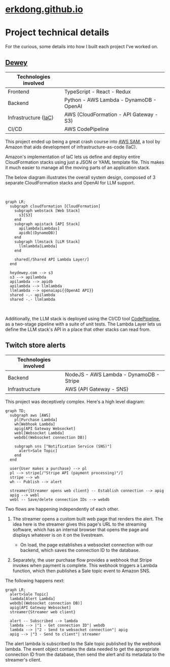 # [erkdong.github.io](https://erkdong.github.io/)

# Project technical details

For the curious, some details into how I built each project I've worked on.

## [Dewey](https://www.heydewey.com/)

| Technologies involved                                       |                                         |
| ----------------------------------------------------------- | --------------------------------------- |
| Frontend                                                    | TypeScript - React - Redux              |
| Backend                                                     | Python - AWS Lambda - DynamoDB - OpenAI |
| Infrastructure ([IaC](https://aws.amazon.com/what-is/iac/)) | AWS (CloudFormation - API Gateway - S3) |
| CI/CD                                                       | AWS CodePipeline                        |

This project ended up being a great crash course into [AWS SAM](https://aws.amazon.com/serverless/sam/), a tool by Amazon that aids development of infrastructure-as-code (IaC).

Amazon's implementation of IaC lets us define and deploy entire CloudFormation stacks using just a JSON or YAML template file. This makes it much easier to manage all the moving parts of an application stack.

The below diagram illustrates the overall system design, composed of 3 separate CloudFormation stacks and OpenAI for LLM support.

<br>

```mermaid
graph LR;
  subgraph cloudformation [CloudFormation]
    subgraph webstack [Web Stack]
      s3[S3]
    end
    subgraph apistack [API Stack]
      apilambda[Lambdas]
      apidb[(DynamoDB)]
    end
    subgraph llmstack [LLM Stack]
      llmlambda[Lambda]
    end

    shared[/Shared API Lambda Layer/]
  end

  heydewey.com --> s3
  s3 --> apilambda
  apilambda --> apidb
  apilambda --> llmlambda
  llmlambda --> openaiapi{{OpenAI API}}
  shared -.- apilambda
  shared -.- llmlambda
```

<br>

Additionally, the LLM stack is deployed using the CI/CD tool [CodePipeline](https://aws.amazon.com/codepipeline/), as a two-stage pipeline with a suite of unit tests. The Lambda Layer lets us define the LLM stack's API in a place that other stacks can read from.

## Twitch store alerts

| Technologies involved |                                         |
| --------------------- | --------------------------------------- |
| Backend               | NodeJS - AWS Lambda - DynamoDB - Stripe |
| Infrastructure        | AWS (API Gateway - SNS)                 |

This project was deceptively complex. Here's a high level diagram:

```mermaid
graph TD;
  subgraph aws [AWS]
    pl[Purchase Lambda]
    wh[Webhook Lambda]
    apig[API Gateway Websocket]
    webl[Websocket Lambda]
    webdb[(Websocket connection DB)]

    subgraph sns ["Notification Service (SNS)"]
      alert>Sale Topic]
    end
  end

  user{User makes a purchase} --> pl
  pl --> stripe[/"Stripe API (payment processing)"/]
  stripe --> wh
  wh -- Publish --> alert

  streamer{Streamer opens web client} -- Establish connection --> apig
  apig --> webl
  webl -- Save/delete connection IDs --> webdb
```

Two flows are happening independently of each other.

1. The streamer opens a custom built web page that renders the alert. The idea here is the streamer gives this page's URL to the streaming software, which has an internal browser that opens the page and displays whatever is on it on the livestream.

   - On load, the page establishes a websocket connection with our backend, which saves the connection ID to the database.

2. Separately, the user purchase flow provides a webhook that Stripe invokes when payment is complete. This webhook triggers a Lambda function, which then publishes a Sale topic event to Amazon SNS.

The following happens next:

```mermaid
graph LR;
  alert>Sale Topic]
  lambda[Alert Lambda]
  webdb[(Websocket connection DB)]
  apig[API Gateway Websocket]
  streamer{Streamer web client}

  alert -- Subscribed --> lambda
  lambda --> |"1 - Get connection ID"| webdb
  lambda --> |"2 - Send to websocket connection"| apig
  apig --> |"3 - Send to client"| streamer
```

The alert lambda is subscribed to the Sale topic published by the webhook lambda. The event object contains the data needed to get the appropriate connection ID from the database, then send the alert and its metadata to the streamer's client.
